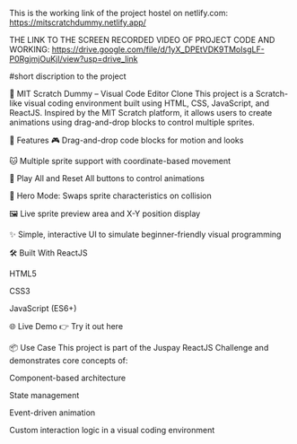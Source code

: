 This is the working link of the project hostel on netlify.com: https://mitscratchdummy.netlify.app/

THE LINK TO THE SCREEN RECORDED VIDEO OF PROJECT CODE AND WORKING: https://drive.google.com/file/d/1yX_DPEtVDK9TMoIsgLF-P0RgjmjOuKjI/view?usp=drive_link

#short discription to the project

🧩 MIT Scratch Dummy – Visual Code Editor Clone
This project is a Scratch-like visual coding environment built using HTML, CSS, JavaScript, and ReactJS. Inspired by the MIT Scratch platform, it allows users to create animations using drag-and-drop blocks to control multiple sprites.

🚀 Features
🎮 Drag-and-drop code blocks for motion and looks

🐱 Multiple sprite support with coordinate-based movement

🔁 Play All and Reset All buttons to control animations

🦸 Hero Mode: Swaps sprite characteristics on collision

🖼️ Live sprite preview area and X-Y position display

✨ Simple, interactive UI to simulate beginner-friendly visual programming

🛠️ Built With
ReactJS

HTML5

CSS3

JavaScript (ES6+)

🌐 Live Demo
👉 Try it out here

📦 Use Case
This project is part of the Juspay ReactJS Challenge and demonstrates core concepts of:

Component-based architecture

State management

Event-driven animation

Custom interaction logic in a visual coding environment
